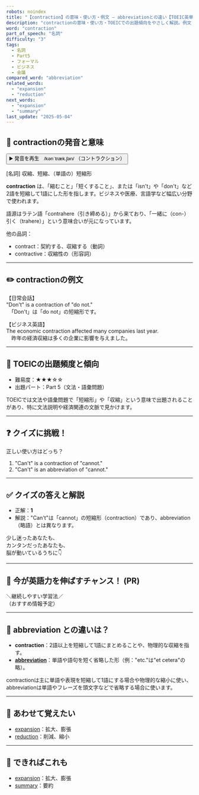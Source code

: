 ```yaml
---
robots: noindex
title: "【contraction】の意味・使い方・例文 ― abbreviationとの違い【TOEIC英単語】"
description: "contractionの意味・使い方・TOEICでの出題傾向をやさしく解説。例文・クイズ付きでabbreviationとの違いもわかりやすく学べます。"
word: "contraction"
part_of_speech: "名詞"
difficulty: "3"
tags:
  - 名詞
  - Part5
  - フォーマル
  - ビジネス
  - 会議
compared_word: "abbreviation"
related_words:
  - "expansion"
  - "reduction"
next_words:
  - "expansion"
  - "summary"
last_update: "2025-05-04"
---
```


## 🔰 contractionの発音と意味

<button class="play-audio" onclick="playTTS('contraction')">
  <span class="play-audio-main">
    ▶️ 発音を再生　/kənˈtræk.ʃən/
  </span>
  <span class="play-audio-sub">
    （コントラクション）
  </span>
</button>

[名詞] 収縮、短縮、（単語の）短縮形

**contraction** は、「縮むこと」「短くすること」、または「isn't」や「don't」など2語を短縮して1語にした形を指します。ビジネスや医療、言語学など幅広い分野で使われます。

語源はラテン語「contrahere（引き締める）」から来ており、「一緒に（con-）引く（trahere）」という意味合いが元になっています。

他の品詞：  
- contract：契約する、収縮する（動詞）
- contractive：収縮性の（形容詞）

---

## ✏️ contractionの例文

【日常会話】  
"Don't" is a contraction of "do not."  
　「Don't」は「do not」の短縮形です。

【ビジネス英語】  
The economic contraction affected many companies last year.  
　昨年の経済収縮は多くの企業に影響を与えました。

---

## 🎯 TOEICの出題頻度と傾向

- 難易度：★★★☆☆
- 出題パート：Part 5（文法・語彙問題）

TOEICでは文法や語彙問題で「短縮形」や「収縮」という意味で出題されることがあり、特に文法説明や経済関連の文脈で見かけます。

---

## ❓ クイズに挑戦！

正しい使い方はどっち？

1. "Can't" is a contraction of "cannot."
2. "Can't" is an abbreviation of "cannot."

---

## ✅ クイズの答えと解説

- 正解：**1**
- 解説："Can't"は「cannot」の短縮形（contraction）であり、abbreviation（略語）とは異なります。

少し迷ったあなたも、  
カンタンだったあなたも、  
脳が動いているうちに👇️

---

## 🚀 今が英語力を伸ばすチャンス！ (PR)

<div class="info-center">
＼継続しやすい学習法／<br>  
（おすすめ情報予定）
</div>

---

## 🤔  abbreviation との違いは？

- **contraction**：2語以上を短縮して1語にまとめることや、物理的な収縮を指す。
- **[abbreviation](/word/abbreviation/)**：単語や語句を短く省略した形（例："etc."は"et cetera"の略）。

contractionは主に単語や表現を短縮して1語にする場合や物理的な縮小に使い、abbreviationは単語やフレーズを頭文字などで省略する場合に使います。

---

## 🧩 あわせて覚えたい

- [expansion](/word/expansion/)：拡大、膨張
- [reduction](/word/reduction/)：削減、縮小

---

## 📖 できればこれも

- [expansion](/word/expansion/)：拡大、膨張
- [summary](/word/summary/)：要約

<!-- cvid: aid42_bid09 -->
